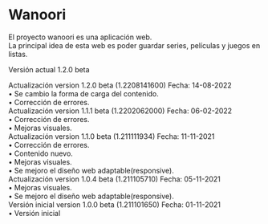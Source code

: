 # Wanoori
El proyecto wanoori es una aplicación web.<br />
La principal idea de esta web es poder guardar series, películas y juegos en listas.

Versión actual 1.2.0 beta

Actualización version 1.2.0 beta (1.2208141600) Fecha: 14-08-2022<br/>
• Se cambio la forma de carga del contenido.<br/>
• Corrección de errores.<br/>
Actualización version 1.1.1 beta (1.2202062000) Fecha: 06-02-2022<br/>
• Corrección de errores.<br/>
• Mejoras visuales.<br/>
Actualización version 1.1.0 beta (1.211111934) Fecha: 11-11-2021<br/>
• Corrección de errores.<br/>
• Contenido nuevo.<br/>
• Mejoras visuales.<br/>
• Se mejoro el diseño web adaptable(responsive).<br/>
Actualización version 1.0.4 beta (1.211105710) Fecha: 05-11-2021<br/>
• Mejoras visuales.<br/>
• Se mejoro el diseño web adaptable(responsive).<br/>
Versión inicial version 1.0.0 beta (1.211101650) Fecha: 01-11-2021<br/>
• Versión inicial
